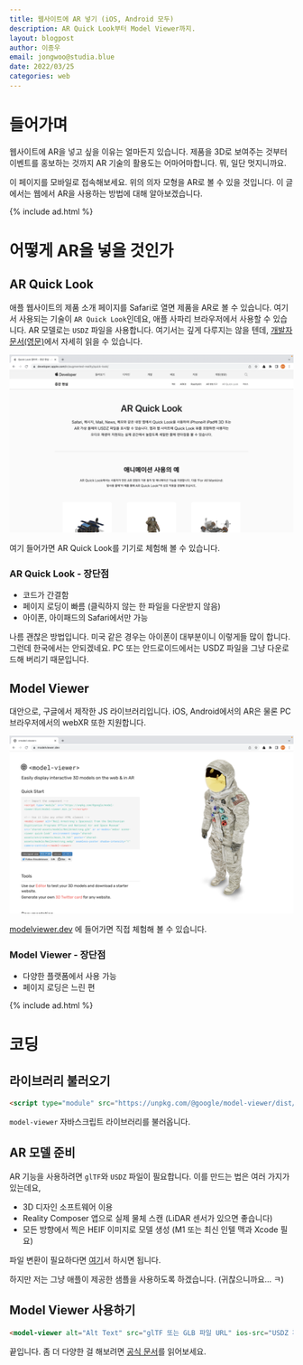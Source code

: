 ```yaml
---
title: 웹사이트에 AR 넣기 (iOS, Android 모두)
description: AR Quick Look부터 Model Viewer까지.
layout: blogpost
author: 이종우
email: jongwoo@studia.blue
date: 2022/03/25
categories: web
---
```


# 들어가며

웹사이트에 AR을 넣고 싶을 이유는 얼마든지 있습니다. 제품을 3D로 보여주는 것부터 이벤트를 홍보하는 것까지 AR 기술의 활용도는 어마어마합니다. 뭐, 일단 멋지니까요. 

<script type="module" src="https://unpkg.com/@google/model-viewer/dist/model-viewer.min.js"></script>
<model-viewer style="width: 100%; height: 300px;" alt="A 3D model of a chair." src="/assets/ar/chair_swan.gltf" ios-src="/assets/ar/chair_swan.usdz" ar></model-viewer>

이 페이지를 <span title="광고 수익이 오르는 건 덤">모바일로 접속해보세요</span>. 위의 의자 모형을 AR로 볼 수 있을 것입니다. 이 글에서는 웹에서 AR을 사용하는 방법에 대해 알아보겠습니다.

{% include ad.html %}

# 어떻게 AR을 넣을 것인가

## AR Quick Look

애플 웹사이트의 제품 소개 페이지를 Safari로 열면 제품을 AR로 볼 수 있습니다. 여기서 사용되는 기술이 `AR Quick Look`인데요, 애플 사파리 브라우저에서 사용할 수 있습니다. AR 모델로는 `USDZ` 파일을 사용합니다. 여기서는 깊게 다루지는 않을 텐데, [개발자 문서(영문)](https://developer.apple.com/documentation/arkit/previewing_a_model_with_ar_quick_look#3263412)에서 자세히 읽을 수 있습니다.

!["AR Quick Look Website"](/assets/img/arquicklook.png)

여기 들어가면 AR Quick Look를 기기로 체험해 볼 수 있습니다.

### AR Quick Look - 장단점

- 코드가 간결함
- 페이지 로딩이 빠름 (클릭하지 않는 한 파일을 다운받지 않음)
- 아이폰, 아이패드의 Safari에서만 가능

나름 괜찮은 방법입니다. 미국 같은 경우는 아이폰이 대부분이니 이렇게들 많이 합니다. 그런데 한국에서는 안되겠네요. PC 또는 안드로이드에서는 USDZ 파일을 그냥 다운로드해 버리기 때문입니다.

## Model Viewer

대안으로, 구글에서 제작한 JS 라이브러리입니다. iOS, Android에서의 AR은 물론 PC 브라우저에서의 webXR 또한 지원합니다.

!["Model Viewer Website"](/assets/img/modelviewer.png)

[modelviewer.dev](https://modelviewer.dev/) 에 들어가면 직접 체험해 볼 수 있습니다.

### Model Viewer - 장단점

- 다양한 플랫폼에서 사용 가능
- 페이지 로딩은 느린 편

{% include ad.html %}

# 코딩

## 라이브러리 불러오기

```html
<script type="module" src="https://unpkg.com/@google/model-viewer/dist/model-viewer.min.js"></script>
```
`model-viewer` 자바스크립트 라이브러리를 불러옵니다.

## AR 모델 준비

AR 기능을 사용하려면 `glTF`와 `USDZ` 파일이 필요합니다. 이를 만드는 법은 여러 가지가 있는데요, 

- 3D 디자인 소프트웨어 이용
- Reality Composer 앱으로 실제 물체 스캔 (LiDAR 센서가 있으면 좋습니다)
- 모든 방향에서 찍은 HEIF 이미지로 모델 생성 (M1 또는 최신 인텔 맥과 Xcode 필요)

파일 변환이 필요하다면 [여기](https://products.aspose.app/3d/ko/conversion/usdz-to-gltf)서 하시면 됩니다.

하지만 저는 그냥 애플이 제공한 샘플을 사용하도록 하겠습니다. (귀찮으니까요... ㅋ)

## Model Viewer 사용하기

```html
<model-viewer alt="Alt Text" src="glTF 또는 GLB 파일 URL" ios-src="USDZ 파일 URL" ar></model-viewer>
```

끝입니다. 좀 더 다양한 걸 해보려면 [공식 문서](https://modelviewer.dev/docs/index.html)를 읽어보세요.


